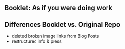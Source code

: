 ## Booklet: As if you were doing work

## Differences Booklet vs. Original Repo

- deleted broken image links from Blog Posts
- restructured info & press